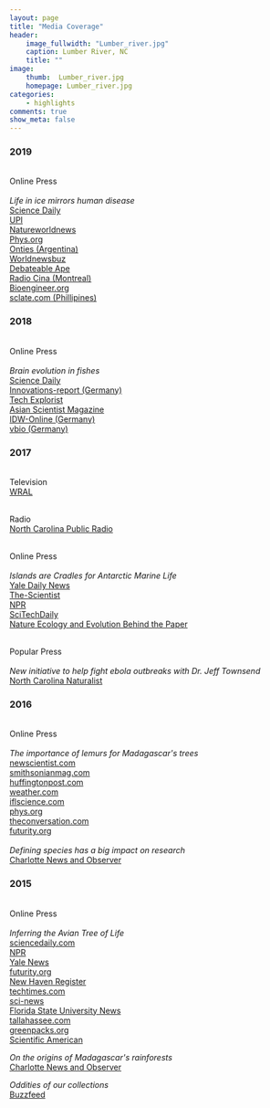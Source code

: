 ```yaml
---
layout: page
title: "Media Coverage"
header:
    image_fullwidth: "Lumber_river.jpg"
    caption: Lumber River, NC
    title: ""
image:
    thumb:  Lumber_river.jpg
    homepage: Lumber_river.jpg
categories:
    - highlights
comments: true
show_meta: false
---
```

 
<h3>2019</h3>
<br> Online Press
<br>
<br><i> Life in ice mirrors human disease</i>
<br><a href="https://www.sciencedaily.com/releases/2019/06/190610215605.htm"> <en>Science Daily</en></a>
<br><a href="https://www.upi.com/Science_News/2019/06/11/Fish-adaptations-in-Antarctica-mirror-the-development-of-human-bone-disease/3891560257058/"> <en>UPI</en></a>
<br><a href="https://www.natureworldnews.com/articles/41404/20190611/life-in-antarcticas-ice-mirrors-human-disease.htm"> <en>Natureworldnews</en></a>
<br><a href="https://phys.org/news/2019-06-life-antarctica-ice-mirrors-human.html"> <en>Phys.org</en></a>
<br><a href="https://onties.com/argentina/life-in-the-antarctic-ice-is-a-reflection-of-human-disease/"> <en>Onties (Argentina)</en></a>
<br><a href="https://worldnewsbuz.com/life-in-antarcticas-ice-mirrors-human-disease-sciencedaily/"> <en>Worldnewsbuz</en></a>
<br><a href="https://debatableape.com/life-in-antarcticas-ice-mirrors-human-disease-phys-org/"> <en>Debateable Ape</en></a>
<br><a href="https://ckinfm.com/news/life-in-antarcticas-ice-mirrors-human-disease-phys-org/"> <en>Radio Cina (Montreal)</en></a>
<br><a href="https://bioengineer.org/life-in-antarcticas-ice-mirrors-human-disease/"> <en>Bioengineer.org</en></a>
<br><a href="https://sclate.com/philippines/life-in-the-antarctic-ice-reflects-human-illness/
"> <en>sclate.com (Phillipines)</en></a>

<h3>2018</h3>
<br> Online Press
<br>
<br><i> Brain evolution in fishes</i>
<br><a href="https://www.sciencedaily.com/releases/2018/07/180724110244.htm"> <en>Science Daily</en></a>
<br><a href="https://www.innovations-report.de/html/berichte/biowissenschaften-chemie/nachtaktive-fische-haben-kleinere-gehirne.html"> <en>Innovations-report (Germany)</en></a>
<br><a href="https://www.techexplorist.com/bigger-eyes-reduced-brain-power-nocturnal-fishes/15627/"> <en>Tech Explorist</en></a>
<br><a href="https://www.asianscientist.com/2018/08/in-the-lab/nocturnal-fish-eyes-brain/"> <en>Asian Scientist Magazine</en></a>
<br><a href="https://idw-online.de/de/news699014"> <en>IDW-Online (Germany)</en></a>
<br><a href="https://www.vbio.de/aktuelles/wissenschaft/nachtaktive-fische-haben-kleinere-gehirne/"> <en>vbio (Germany)</en></a>

<h3>2017</h3>

<br> Television 
<br><a href="http://www.wral.com/weather/video/16776420/"> <en>WRAL</en></a>

<br> Radio 
<br> <a href="http://wunc.org/post/scientist-uses-fish-unlock-ecological-secrets#stream/0"> <en>North Carolina Public Radio</en></a>

<br> Online Press
<br>
<br><i> Islands are Cradles for Antarctic Marine Life</i>
<br><a href="https://news.yale.edu/2017/07/24/islands-are-evolutionary-cradle-antarctica-marine-life"> <en>Yale Daily News</en></a>
<br><a href="http://www.the-scientist.com/?articles.view/articleNo/49953/title/Islands-North-of-Antarctica-Key-to-Fish-Species-Diversity/"> <en>The-Scientist</en></a>
<br><a href="http://wshu.org/post/warming-seas-endanger-antarctic-ecosystem-and-billion-dollar-fishing-industry#stream/0"> <en>NPR</en></a>
<br><a href="https://scitechdaily.com/yale-study-examines-evolutionary-cradle-for-antarctica-marine-life/"><en>SciTechDaily</en></a>
<br><a href="https://natureecoevocommunity.nature.com/channels/521-behind-the-paper/posts/18801-for-fish-only-one-road-leads-to-antarctica"> <en>Nature Ecology and Evolution Behind the Paper </en></a>

<br> Popular Press
<br>
<br><i> New initiative to help fight ebola outbreaks with Dr. Jeff Townsend</i>
<br><a href="http://carolinafishes.github.io/images/2017.ebola.pdf"> <en>North Carolina Naturalist</en></a>

<h3>2016</h3>

<br> Online Press
<br>
<br> <i>The importance of lemurs for Madagascar's trees</i>
<br><a href="https://www.newscientist.com/article/2083800-lemur-extinctions-in-madagascar-leave-behind-doomed-orphan-trees/"> <en>newscientist.com</en></a>
<br><a href="http://www.smithsonianmag.com/science-nature/lemur-extinctions-are-harmful-madagascars-plant-life-too-180958717/"> <en>smithsonianmag.com</en></a>
<br><a href="http://www.huffingtonpost.com/the-conversation-africa/how-lessons-from-past-ext_b_10112598.html"> <en>huffingtonpost.com</en></a> 
<br><a href="https://weather.com/science/environment/news/study-shows-lemur-extinctions-hurting-fruit"> <en>weather.com</en></a> 
<br><a href="http://www.iflscience.com/plants-and-animals/if-lemurs-go-extinct-madagascars-large-seeded-plants-may-too/"> <en>iflscience.com</en></a> 
<br><a href="https://phys.org/news/2016-04-lemur-extinctions-orphaned-madagascar-species.html"> <en>phys.org</en></a> 
<br><a href="http://theconversation.com/how-lessons-from-past-extinctions-can-help-save-madagascars-lemurs-59758"> <en>theconversation.com</en></a> 
<br><a href="http://www.futurity.org/lemurs-canarium-plants-extinction-1136932-2/"> <en>futurity.org</en></a> 
<br>
<br> <i>Defining species has a big impact on research</i>
<br><a href="http://www.newsobserver.com/news/technology/article56659913.html"> <en>Charlotte News and Observer</en></a>

<h3>2015</h3>

<br> Online Press
<br>
<br> <i>Inferring the Avian Tree of Life</i>
<br><a href="https://www.sciencedaily.com/releases/2015/10/151012181033.htm"> <en>sciencedaily.com</en></a>
<br><a href="http://wnpr.org/post/biologists-new-understanding-birds-and-tree-life"> <en>NPR</en></a> 
<br><a href="https://news.yale.edu/2015/10/07/tree-life-birds-almost-complete"> <en>Yale News</en></a> 
<br><a href="http://www.futurity.org/birds-evolution-1021292/"> <en>futurity.org</en></a> 
<br><a href="http://www.nhregister.com/article/NH/20151007/NEWS/151009595"> <en>New Haven Register</en></a>
<br><a href="http://www.techtimes.com/articles/93052/20151009/researchers-say-comprehensive-bird-family-tree-nearly-complete.htm"> <en>techtimes.com</en></a> 
<br><a href="http://www.sci-news.com/biology/science-avian-tree-life-03326.html"> <en>sci-news</en></a>
<br><a href="http://news.fsu.edu/news/science-technology/2015/10/12/from-hummingbird-to-owl-new-research-decodes-bird-family-tree/"> <en>Florida State University News</en></a> 
<br><a href="http://www.tallahassee.com/story/life/home-garden/2015/10/15/fsu-research-helps-decode-bird-family-tree/74024294/"> <en>tallahassee.com</en></a> 
<br><a href="http://www.greenpacks.org/2015/10/19/scientists-reveal-new-family-hierarchy-for-birds/"> <en>greenpacks.org</en></a> 
<br><a href="https://blogs.scientificamerican.com/tetrapod-zoology/hot-news-from-planet-archosaur/"> <en>Scientific American</en></a> 

<i> On the origins of Madagascar's rainforests </i>
<br><a href="http://www.charlotteobserver.com/news/science-technology/article39134088.html"> <en>Charlotte News and Observer</en></a> 

<i> Oddities of our collections</i>
<br><a href="https://www.buzzfeed.com/alexkasprak/things-in-jars?utm_term=.puea11QGyd#.bh1ybbYQeE"> <en>Buzzfeed</en></a> 


